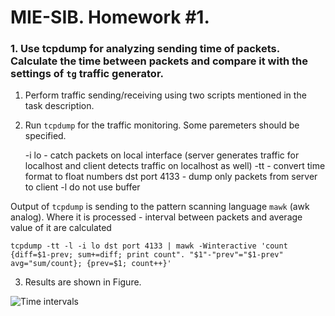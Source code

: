 # MIE-SIB. Homework #1. 

### 1. Use tcpdump for analyzing sending time of packets. Calculate the time between packets and compare it with the settings of `tg` traffic generator.

1. Perform traffic sending/receiving using two scripts mentioned in the task description.

2. Run `tcpdump` for the traffic monitoring. Some paremeters should be specified. 
	
	-i lo - catch packets on local interface (server generates traffic for localhost and client detects traffic on localhost as well)
	-tt - convert time format to float numbers
	dst port 4133 - dump only packets from server to client
	-l do not use buffer 
	
Output of `tcpdump` is sending to the pattern scanning language `mawk` (awk analog). Where it is processed - interval between packets and average value of it are calculated

	tcpdump -tt -l -i lo dst port 4133 | mawk -Winteractive 'count {diff=$1-prev; sum+=diff; print count". "$1"-"prev"="$1-prev" avg="sum/count}; {prev=$1; count++}'

3. Results are shown in Figure.

![Time intervals](https://github.com/platomik/MIE-SIB/blob/master/homework2/timeintervals.jpg)